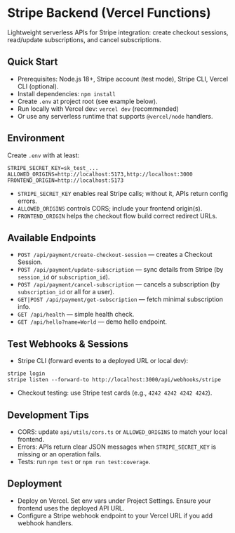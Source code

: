 # Stripe Backend (Vercel Functions)

Lightweight serverless APIs for Stripe integration: create checkout sessions, read/update subscriptions, and cancel subscriptions.

## Quick Start

- Prerequisites: Node.js 18+, Stripe account (test mode), Stripe CLI, Vercel CLI (optional).
- Install dependencies: `npm install`
- Create `.env` at project root (see example below).
- Run locally with Vercel dev: `vercel dev` (recommended)
- Or use any serverless runtime that supports `@vercel/node` handlers.

## Environment

Create `.env` with at least:

```
STRIPE_SECRET_KEY=sk_test_...
ALLOWED_ORIGINS=http://localhost:5173,http://localhost:3000
FRONTEND_ORIGIN=http://localhost:5173
```

- `STRIPE_SECRET_KEY` enables real Stripe calls; without it, APIs return config errors.
- `ALLOWED_ORIGINS` controls CORS; include your frontend origin(s).
- `FRONTEND_ORIGIN` helps the checkout flow build correct redirect URLs.

## Available Endpoints

- `POST /api/payment/create-checkout-session` — creates a Checkout Session.
- `POST /api/payment/update-subscription` — sync details from Stripe (by `session_id` or `subscription_id`).
- `POST /api/payment/cancel-subscription` — cancels a subscription (by `subscription_id` or all for a user).
- `GET|POST /api/payment/get-subscription` — fetch minimal subscription info.
- `GET /api/health` — simple health check.
- `GET /api/hello?name=World` — demo hello endpoint.

## Test Webhooks & Sessions

- Stripe CLI (forward events to a deployed URL or local dev):

```
stripe login
stripe listen --forward-to http://localhost:3000/api/webhooks/stripe
```

- Checkout testing: use Stripe test cards (e.g., `4242 4242 4242 4242`).

## Development Tips

- CORS: update `api/utils/cors.ts` or `ALLOWED_ORIGINS` to match your local frontend.
- Errors: APIs return clear JSON messages when `STRIPE_SECRET_KEY` is missing or an operation fails.
- Tests: run `npm test` or `npm run test:coverage`.

## Deployment

- Deploy on Vercel. Set env vars under Project Settings. Ensure your frontend uses the deployed API URL.
- Configure a Stripe webhook endpoint to your Vercel URL if you add webhook handlers.
